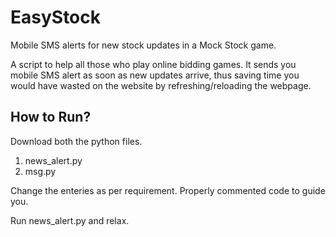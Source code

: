 # EasyStock
Mobile SMS alerts for new stock updates in a Mock Stock game. 

A script to help all those who play online bidding games. It sends you mobile SMS alert as soon as new updates arrive, thus saving time you would have wasted on the website by refreshing/reloading the webpage. 

## How to Run? 
Download both the python files.
1. news_alert.py
2. msg.py

Change the enteries as per requirement. Properly commented code to guide you.

Run news_alert.py and relax. 
